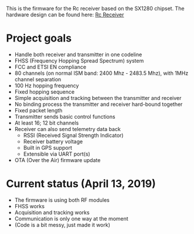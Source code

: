 This is the firmware for the Rc receiver based on the SX1280 chipset. The hardware design can be found here: [Rc Receiver](https://github.com/bodri/RcReceiver)

# Project goals
* Handle both receiver and transmitter in one codeline
* FHSS (Frequency Hopping Spread Spectrum) system
* FCC and ETSI EN compliance
* 80 channels (on normal ISM band: 2400 Mhz - 2483.5 Mhz), with 1MHz channel separation
* 100 Hz hopping frequency
* Fixed hopping sequence
* Simple acquisition and tracking between the transmitter and receiver
* No binding process the transmitter and receiver hard-bound together
* Fixed packet length
* Transmitter sends basic control functions
* At least 16; 12 bit channels
* Receiver can also send telemetry data back
  - RSSI (Received Signal Strength Indicator)
  - Receiver battery voltage
  - Built in GPS support
  - Extensible via UART port(s)
* OTA (Over the Air) firmware update

# Current status (April 13, 2019)
* The firmware is using both RF modules
* FHSS works
* Acquisition and tracking works
* Communication is only one way at the moment
* (Code is a bit messy, just made it work)
